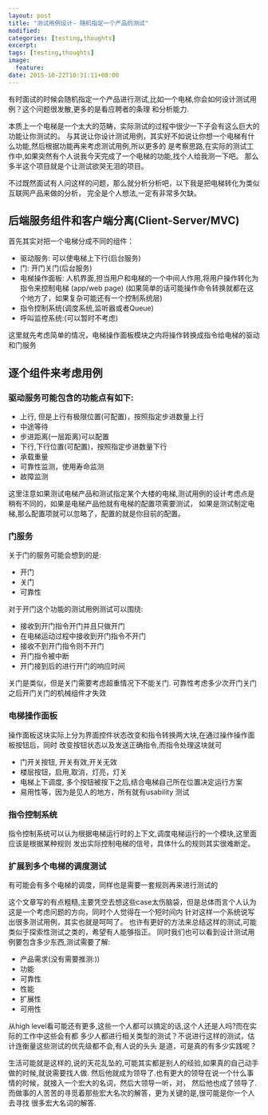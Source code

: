 ```yaml
---
layout: post
title: "测试用例设计- 随机指定一个产品的测试"
modified:
categories: [testing,thoughts]
excerpt:
tags: [testing,thoughts]
image:
  feature:
date: 2015-10-22T10:31:11+08:00
---
```


有时面试的时候会随机指定一个产品进行测试,比如一个电梯,你会如何设计测试用例？这个问题很发散,更多的是看应聘者的条理
和分析能力.

本质上一个电梯是一个太大的范畴，实际测试的过程中很少一下子会有这么巨大的功能让你测试的。
与其说让你设计测试用例，其实好不如说让你想一个电梯有什么功能,然后根据功能再来考虑测试用例,所以更多的
是考察思路,在实际的测试工作中,如果突然有个人说我今天完成了一个电梯的功能,找个人给我测一下吧。
那么多半这个项目就是个让测试欲哭无泪的项目。

不过既然面试有人问这样的问题，那么就分析分析吧，以下我是把电梯转化为类似互联网产品来做的分析，
完全是个人想法,一定有非常多欠缺。

## 后端服务组件和客户端分离(Client-Server/MVC)

首先其实对把一个电梯分成不同的组件：

- 驱动服务: 可以使电梯上下行(后台服务)
- 门: 开门关门(后台服务)
- 电梯操作面板: 人机界面,担当用户和电梯的一个中间人作用,将用户操作转化为指令来控制电梯 (app/web page)
  (如果简单的话可能操作命令转换就都在这个地方了，如果复杂可能还有一个控制系统层)
- 指令控制系统(调度系统,监听器或者Queue)
- 呼叫监控系统:(可以暂时不考虑)

这里就先考虑简单的情况，电梯操作面板模块之内将操作转换成指令给电梯的驱动和门服务

## 逐个组件来考虑用例
### 驱动服务可能包含的功能点有如下:

- 上行, 但是上行有极限位置(可配置)，按照指定步进数量上行
- 中途等待
- 步进距离(一层距离)可以配置
- 下行,下行位置(可配置)，按照指定步进数量下行
- 承载重量
- 可靠性监测，使用寿命监测
- 故障监测

这里注意如果测试电梯产品和测试指定某个大楼的电梯,测试用例的设计考虑点是稍有不同的，如果是电梯产品他就有电梯的配置项需要测试，
如果是测试制定电梯,那么配置项就可以忽略了，配置的就是你目前的配置。

### 门服务

关于门的服务可能会想到的是:

- 开门
- 关门
- 可靠性

对于开门这个功能的测试用例测试可以围绕:

- 接收到开门指令开门并且只做开门
- 在电梯运动过程中接收到开门指令不开门
- 接收不到开门指令则不开门
- 开门指令被中断
- 开门接到后的进行开门的响应时间

关门是类似，但是关门需要考虑超重情况下不能关门.
可靠性考虑多少次开门关门之后开门关门的机械组件才失效

### 电梯操作面板
操作面板这块实际上分为界面控件状态改变和指令转换两大块,在通过操作操作面板按钮后，同时
改变按钮状态以及发送正确指令,而指令处理这块就可
- 门开关按钮, 开关有效,开关无效
- 楼层按钮，启用,取消，灯亮，灯关
- 电梯上下调度, 多个按钮被按下之后,结合电梯自己所在位置决定运行方案
- 易用性等，因为是见人的地方，所有就有usability 测试

### 指令控制系统
指令控制系统可以认为根据电梯运行时的上下文,调度电梯运行的一个模块,这里面应该是根据某种规则
发出实际控制电梯的信号，具体什么的规则其实很难断定。

### 扩展到多个电梯的调度测试
有可能会有多个电梯的调度，同样也是需要一套规则再来进行测试的

这个文章写的有点粗糙,主要凭空去想这些case太伤脑袋，但是总体而言个人认为这是一个考虑问题的方向，同时个人觉得在一个短时间内
针对这样一个系统说写出很多测试用例，其实也就是呵呵了。
也许有更好的方法来总结这样的测试,可能类似于探索性测试之类的，希望有人能够指正。
同时我们也可以看到设计测试用例要包含多少东西,测试需要了解:

- 产品需求(没有需要推测:))
- 功能
- 可靠性
- 性能
- 扩展性
- 可用性

从high level看可能还有更多,这些一个人都可以搞定的话,这个人还是人吗?而在实际的工作中这些会有都
多少人都进行相关类型的测试？不说进行这样的测试，估计连衡量这些测试的优先级都不会,有人说的头头
是道，可是真的有多少实践呢？

生活可能就是这样的,说的天花乱坠的,可能其实都是别人的经验,如果真的自己动手做的时候,就说需要找人做.
然后他就成为领导了.也有更大的领导在说一个什么事情的时候，就接入一个宏大的名词，然后大领导一听，对，
然后他也成了领导了. 而做事的人苦苦的寻觅着那些宏大名次的解答，更为关键的是,很可能是你一个人去寻找
很多宏大名词的解答.

